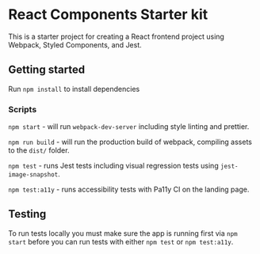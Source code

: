 React Components Starter kit
============================

This is a starter project for creating a React frontend project using Webpack, Styled Components, and Jest.

## Getting started

Run `npm install` to install dependencies

### Scripts

`npm start` - will run `webpack-dev-server` including style linting and prettier.

`npm run build` - will run the production build of webpack, compiling assets to the `dist/` folder.

`npm test` - runs Jest tests including visual regression tests using `jest-image-snapshot`.

`npm test:a11y` - runs accessibility tests with Pa11y CI on the landing page.

## Testing

To run tests locally you must make sure the app is running first via `npm start` before you can run tests with either `npm test` or `npm test:a11y`.